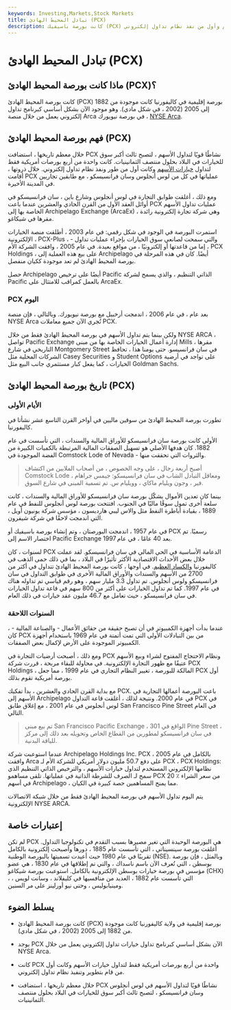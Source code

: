 ```yaml
---
keywords: Investing,Markets,Stock Markets
title: تبادل المحيط الهادئ (PCX)
description: كانت بورصة باسيفيك (PCX) التي لم تعد موجودة الآن واحدة من أربع بورصات أمريكية لتداول خيارات الأسهم وأول من نفذ نظام تداول إلكتروني.
---
```


# تبادل المحيط الهادئ (PCX)
## ماذا كانت بورصة المحيط الهادئ (PCX)؟

كانت بورصة المحيط الهادئ (PCX) بورصة إقليمية في كاليفورنيا كانت موجودة من 1882 إلى 2005 (2002 ، في شكل مادي). وهو موجود الآن بشكل أساسي كبرنامج تداول إلكتروني يعمل من خلال منصة Arca في بورصة نيويورك ، [NYSE Arca](/nyse-arca).

## فهم بورصة المحيط الهادئ (PCX)

خلال معظم تاريخها ، استضافت PCX نشاطًا قويًا لتداول الأسهم ، لتصبح ثالث أكبر سوق للخيارات في البلاد بحلول منتصف الثمانينيات. كانت واحدة من أربع بورصات أمريكية فقط لتداول [خيارات الأسهم](/option) وكانت أول من طور ونفذ نظام تداول إلكتروني. خلال ذروتها ، أقامت PCX عملياتها في كل من لوس أنجلوس وسان فرانسيسكو ، مع طابقين تجاريين في المدينة الأخيرة.

ومع ذلك ، أغلقت طوابق التجارة في لوس أنجلوس وشارع باين ، سان فرانسيسكو في أوائل العقد الأول من القرن الحادي والعشرين عندما باعت PCX عمليات تداول الأسهم الخاصة بها إلى Archipelago Exchange (ArcaEx) ، وهي شركة تجارة إلكترونية رائدة مقرها في شيكاغو.

استمرت البورصة في الوجود في شكل رقمي: في عام 2003 ، أطلقت منصة الخيارات الإلكترونية ، PCX-Plus ، والتي سمحت لصانعي سوق الخيارات بإجراء عمليات تداول - إما من قاعدتها أو إلكترونيًا ، من مواقع بعيدة. في عام 2005 ، وافقت الشركة الأم ، PCX Holdings ، على بيع هذه العملية إلى Archipelago أيضًا. كان في هذه المرحلة في بورصة المحيط الهادئ لم تعد موجودة ككيان منفصل.

حصل Archipelago أيضًا على ترخيص Pacific الذاتي التنظيم ، والذي يسمح لشركة Pacific بالعمل كمراقب للامتثال على ArcaEx.

### PCX اليوم

بعد عام ، في عام 2006 ، اندمجت أرخبيل مع بورصة نيويورك. وبالتالي ، فإن منصة NYSE Arca تُجري الآن جميع معاملات PCX.

ولكن بينما يتم تداول الأسهم في بورصة المحيط الهادئ فقط من خلال NYSE ARCA ، تواصل Pacific Exchange إدارة أعمال الخيارات الخاصة بها من مبنى Mills ، مقرها التاريخي في شارع Montgomery Street في سان فرانسيسو. حتى يومنا هذا ، تحافظ الشركات المحلية مثل Casey Securities و Student Options على تواجد في أرضية الخيارات ، كما يفعل كبار مستثمري جانب البيع مثل Goldman Sachs.

## تاريخ بورصة المحيط الهادئ (PCX)

### الأيام الأولى

تطورت بورصة المحيط الهادئ من سوقين ماليين في أواخر القرن التاسع عشر نشأتا في كاليفورنيا.

الأولى كانت بورصة سان فرانسيسكو للأوراق المالية والسندات ، التي تأسست في عام 1882. كان هدفها الأصلي هو تسهيل الصفقات المالية المرتبطة بالكميات الكبيرة من الفضة الموجودة في Comstock Lode of Nevada - والثروات التي تحققت منها.

> أصبح أربعة رجال ، على وجه الخصوص ، من أصحاب الملايين من اكتشاف Comstock Lode ، ومعاقل التبادل الشاب في سان فرانسيسكو: جيمس جراهام فير ، وجون ويليام ماكاي ، وويليام س. تم تسمية المبنى في شارع السوق.

>

بينما كان تعدين الأموال يشكّل بورصة سان فرانسيسكو للأوراق المالية والسندات ، كانت سلعة أخرى تمول سوقًا ماليًا في الجنوب. افتتحت بورصة لوس أنجلوس للنفط في عام 1889 ، بقيادة أباطرة النفط مثل والاس ليبي هارديسون ، مؤسس شركة يونيون أويل ، التي اندمجت لاحقًا في شركة شيفرون.

في عام 1957 ، اندمجت البورصتان ، وتم إنشاء بورصة باسيفيك أو PCX رسميًا. تم اختصار الاسم إلى Pacific Exchange بعد 40 عامًا ، في عام 1997.

لسنوات ، كان PCX الدعامة الأساسية في الحي المالي في سان فرانسيسكو. لقد عملت خلال بعض الأحداث الاقتصادية الأكثر تأثيرًا في البلاد ، بما في ذلك حمى الذهب في كاليفورنيا [والكساد العظيم](/great_depression). في أوجها ، كانت بورصة المحيط الهادئ تتداول في أكثر من 2700 من الأسهم والسندات والأوراق المالية الأخرى في طوابق التداول في سان فرانسيسكو ولوس أنجلوس. تم تداول 3.3 مليار سهم ، وهو رقم قياسي تم تداوله هناك في عام 1997. كما تم تداول الخيارات على أكثر من 800 سهم في قاعة تداول الخيارات في سان فرانسيسكو ، حيث تعامل مع 46.7 مليون عقد خيارات في ذلك العام.

### السنوات اللاحقة

عندما بدأت أجهزة الكمبيوتر في أن تصبح حقيقة من حقائق الأعمال - والصناعة المالية - ، كان PCX من بين التبادلات الأولى التي تمت أتمتة في عام 1969 باستخدام أجهزة الكمبيوتر الموجودة على الأرض لإكمال بعض الصفقات.

ومع ذلك ، أصبحت أرضيات التجارة في PCX ونظام الاحتجاج المفتوح لشراء وبيع الأسهم عتيقًا مع ظهور التجارة الإلكترونية. في محاولة للبقاء مربحة ، قررت شركة PCX Holdings ، المالكة للبورصة ، تغيير النظام التجاري في عام 1999 ، مما جعل PCX أول بورصة أمريكية تقوم بذلك.

مع بداية القرن الحادي والعشرين ، بدأ تفكيك PCX. باعت البورصة أعمالها التجارية في الأسهم إلى Archipelago في عام 2000. ونتيجة لذلك ، أغلقت قاعة التداول PCX في لوس أنجلوس في عام 2001 ، مع إغلاق طابق San Francisco Pine Street في العام التالي.

> تم بيع مبنى San Francisco Pacific Exchange ، الواقع في 301 Pine Street ، في سان فرانسيسكو لمطورين من القطاع الخاص وتحويله بعد ذلك إلى مركز للياقة البدنية.

>

عندما استوعبت شركة Archipelago Holdings Inc. PCX بالكامل في عام 2005 ، وافقت Arca على دفع 50.7 مليون دولار أمريكي للشركة الأم لـ PCX ، PCX Holdings: نظامها الإلكتروني المستخدم لتداول خيارات الأسهم ، والترخيص الذاتي التنظيم الذي سمح لـ الصرف للشرطة الذاتية في عملياتها. تلقى مساهمو PCX 20 ٪ من سعر الشراء في أسهم Archipelago ، مما يمنح المساهمين حصة كبيرة في الكيان.

يتم اليوم تداول الأسهم في بورصة المحيط الهادئ فقط من خلال شبكة الاتصالات الإلكترونية NYSE ARCA.

## إعتبارات خاصة

لم تكن PCX هي البورصة الوحيدة التي تغير مصيرها بسبب التقدم في تكنولوجيا التداول. أغلقت بورصة سينسيناتي ، التي تأسست عام 1885 ، دورها وأصبحت إلكترونية بالكامل تقريبًا في عام 1980 حيث أعيدت تسميتها بالبورصة الوطنية (NSE). وبالمثل ، فإن بورصة بوسطن ، التي تُعرف الآن باسم ناسداك ، والتي تم إطلاقها في عام 1830 ، هي عضو مؤسس في بورصة خيارات بوسطن الإلكترونية بالكامل. استوعبت بورصة شيكاغو (CHX) ، التي تأسست عام 1882 ، العديد من منافسيها في كليفلاند ، وسانت لويس ، ومينيابوليس ، وحتى نيو أورلينز على مر السنين.

## يسلط الضوء

- كانت بورصة المحيط الهادئ (PCX) بورصة إقليمية في ولاية كاليفورنيا كانت موجودة من 1882 إلى 2005 (2002 ، في شكل مادي).

- يوجد PCX الآن بشكل أساسي كبرنامج تداول خيارات تداول إلكتروني يعمل من خلال NYSE Arca.

- كانت PCX واحدة من أربع بورصات أمريكية فقط لتداول خيارات الأسهم وكانت أول من قام بتطوير وتنفيذ نظام تداول إلكتروني.

- خلال معظم تاريخها ، استضافت PCX نشاطًا قويًا لتداول الأسهم في لوس أنجلوس وسان فرانسيسكو ، لتصبح ثالث أكبر سوق للخيارات في البلاد بحلول منتصف الثمانينيات.

